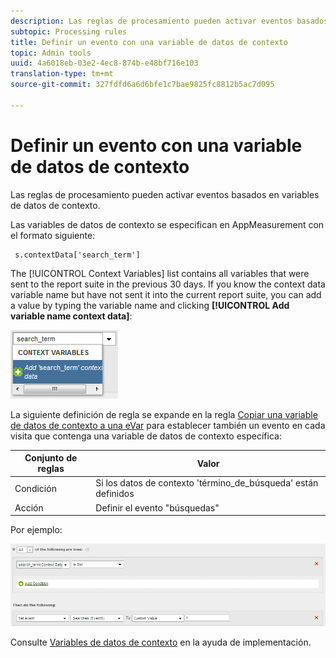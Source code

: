 ```yaml
---
description: Las reglas de procesamiento pueden activar eventos basados en variables de datos de contexto.
subtopic: Processing rules
title: Definir un evento con una variable de datos de contexto
topic: Admin tools
uuid: 4a6018eb-03e2-4ec8-874b-e48bf716e103
translation-type: tm+mt
source-git-commit: 327fdfd6a6d6bfe1c7bae9825fc8812b5ac7d095

---
```



# Definir un evento con una variable de datos de contexto

Las reglas de procesamiento pueden activar eventos basados en variables de datos de contexto.

Las variables de datos de contexto se especifican en AppMeasurement con el formato siguiente:

```
 s.contextData['search_term']
```

The [!UICONTROL Context Variables] list contains all variables that were sent to the report suite in the previous 30 days. If you know the context data variable name but have not sent it into the current report suite, you can add a value by typing the variable name and clicking **[!UICONTROL Add variable name context data]**:

![](assets/add-context-variable.png)

La siguiente definición de regla se expande en la regla [Copiar una variable de datos de contexto a una eVar](/help/admin/admin/c-processing-rules/processing-rules-examples/processing-rules-copy-context-data.md) para establecer también un evento en cada visita que contenga una variable de datos de contexto específica:

| Conjunto de reglas | Valor |
|---|---|
| Condición | Si los datos de contexto &#39;término_de_búsqueda&#39; están definidos |
| Acción | Definir el evento &quot;búsquedas&quot; |

Por ejemplo:

![](assets/processing_rule_set_event.png)

Consulte [Variables de datos de contexto](https://docs.adobe.com/content/help/en/analytics/implementation/vars/page-vars/contextdata.html) en la ayuda de implementación.
